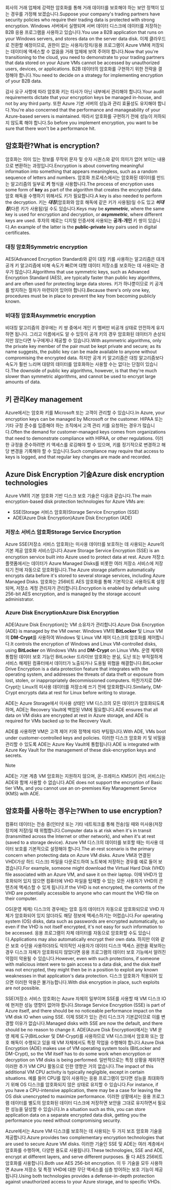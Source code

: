 <span data-ttu-id="8e732-101">회사의 거래 업체에 강력한 암호화를 통해 거래 데이터를 보호해야 하는 보안 정책이 있는 경우를 가정해 보겠습니다.</span><span class="sxs-lookup"><span data-stu-id="8e732-101">Suppose your company's trading partners have security policies who require their trading data is protected with strong encryption.</span></span> <span data-ttu-id="8e732-102">Windows 서버에서 실행되며 서버 데이터 디스크에 데이터를 저장하는 B2B 응용 프로그램을 사용하고 있습니다.</span><span class="sxs-lookup"><span data-stu-id="8e732-102">You use a B2B application that runs on your Windows servers, and stores data on the server data disk.</span></span> <span data-ttu-id="8e732-103">이제 클라우드로 전환할 예정이므로, 권한이 없는 사용자/장치/응용 프로그램이 Azure VM에 저장되는 데이터에 액세스할 수 없음을 거래 업체에 보여 주어야 합니다.</span><span class="sxs-lookup"><span data-stu-id="8e732-103">Now that you're transitioning to the cloud, you need to demonstrate to your trading partners that data stored on your Azure VMs cannot be accessed by unauthorized users, devices, or applications.</span></span> <span data-ttu-id="8e732-104">B2B 데이터의 암호화를 구현하기 위한 전략을 결정해야 합니다.</span><span class="sxs-lookup"><span data-stu-id="8e732-104">You need to decide on a strategy for implementing encryption of your B2B data.</span></span>

<span data-ttu-id="8e732-105">감사 요구 사항에 따라 암호화 키는 타사가 아닌 내부에서 관리해야 합니다.</span><span class="sxs-lookup"><span data-stu-id="8e732-105">Your audit requirements dictate that your encryption keys be managed in-house, and not by any third party.</span></span> <span data-ttu-id="8e732-106">또한 Azure 기본 서버의 성능과 관리 효율성도 유지해야 합니다.</span><span class="sxs-lookup"><span data-stu-id="8e732-106">You're also concerned that the performance and manageability of your Azure-based servers is maintained.</span></span> <span data-ttu-id="8e732-107">따라서 암호화를 구현하기 전에 성능이 저하되지 않도록 해야 합니다.</span><span class="sxs-lookup"><span data-stu-id="8e732-107">So before you implement encryption, you want to be sure that there won't be a performance hit.</span></span>

## <a name="what-is-encryption"></a><span data-ttu-id="8e732-108">암호화란?</span><span class="sxs-lookup"><span data-stu-id="8e732-108">What is encryption?</span></span>

<span data-ttu-id="8e732-109">암호화는 의미 있는 정보를 무작위 문자 및 숫자 시퀀스와 같이 의미가 없어 보이는 내용으로 변환하는 과정입니다.</span><span class="sxs-lookup"><span data-stu-id="8e732-109">Encryption is about converting meaningful information into something that appears meaningless, such as a random sequence of letters and numbers.</span></span> <span data-ttu-id="8e732-110">암호화 프로세스에서는 암호화된 데이터를 만드는 알고리즘의 일부로 **키** 형식을 사용합니다.</span><span class="sxs-lookup"><span data-stu-id="8e732-110">The process of encryption uses some form of **key** as part of the algorithm that creates the encrypted data.</span></span> <span data-ttu-id="8e732-111">암호 해독을 수행하기 위해서도 키가 필요합니다.</span><span class="sxs-lookup"><span data-stu-id="8e732-111">A key is also needed to perform the decryption.</span></span> <span data-ttu-id="8e732-112">키는 **_대칭_**(암호화와 암호 해독에 같은 키가 사용됨)일 수도 있고 **_비대칭_**(다른 키가 사용됨)일 수도 있습니다.</span><span class="sxs-lookup"><span data-stu-id="8e732-112">Keys may be **_symmetric_**, where the same key is used for encryption and decryption, or **_asymmetric_**, where different keys are used.</span></span> <span data-ttu-id="8e732-113">후자의 예로는 디지털 인증서에 사용되는 **공개-개인** 키 쌍이 있습니다.</span><span class="sxs-lookup"><span data-stu-id="8e732-113">An example of the latter is the **public-private** key pairs used in digital certificates.</span></span>

### <a name="symmetric-encryption"></a><span data-ttu-id="8e732-114">대칭 암호화</span><span class="sxs-lookup"><span data-stu-id="8e732-114">Symmetric encryption</span></span>

<span data-ttu-id="8e732-115">AES(Advanced Encryption Standard)와 같이 대칭 키를 사용하는 알고리즘은 대개 공개 키 알고리즘에 비해 속도가 빠르며 대형 데이터 저장소를 보호하는 데 사용되는 경우가 많습니다.</span><span class="sxs-lookup"><span data-stu-id="8e732-115">Algorithms that use symmetric keys, such as Advanced Encryption Standard (AES), are typically faster than public key algorithms, and are often used for protecting large data stores.</span></span> <span data-ttu-id="8e732-116">키가 하나뿐이므로 키 공개를 방지하는 절차가 마련되어 있어야 합니다.</span><span class="sxs-lookup"><span data-stu-id="8e732-116">Because there's only one key, procedures must be in place to prevent the key from becoming publicly known.</span></span>

### <a name="asymmetric-encryption"></a><span data-ttu-id="8e732-117">비대칭 암호화</span><span class="sxs-lookup"><span data-stu-id="8e732-117">Asymmetric encryption</span></span>

<span data-ttu-id="8e732-118">비대칭 알고리즘의 경우에는 키 쌍 중에서 개인 키 멤버만 비공개 상태로 안전하게 유지하면 됩니다. 그리고 이름에서도 알 수 있듯이 공개 키의 경우 암호화된 데이터가 손상되지만 않는다면 누구에게나 제공할 수 있습니다.</span><span class="sxs-lookup"><span data-stu-id="8e732-118">With asymmetric algorithms, only the private key member of the pair must be kept private and secure; as its name suggests, the public key can be made available to anyone without compromising the encrypted data.</span></span> <span data-ttu-id="8e732-119">하지만 공개 키 알고리즘은 대칭 알고리즘보다 속도가 훨씬 느리며 대량의 데이터를 암호화하는 사용할 수는 없다는 단점이 있습니다.</span><span class="sxs-lookup"><span data-stu-id="8e732-119">The downside of public key algorithms, however, is that they're much slower than symmetric algorithms, and cannot be used to encrypt large amounts of data.</span></span>

## <a name="key-management"></a><span data-ttu-id="8e732-120">키 관리</span><span class="sxs-lookup"><span data-stu-id="8e732-120">Key management</span></span>

<span data-ttu-id="8e732-121">Azure에서는 암호화 키를 Microsoft 또는 고객이 관리할 수 있습니다.</span><span class="sxs-lookup"><span data-stu-id="8e732-121">In Azure, your encryption keys can be managed by Microsoft or the customer.</span></span> <span data-ttu-id="8e732-122">HIPAA 또는 기타 규정 준수를 입증해야 하는 조직에서 고객 관리 키를 요청하는 경우가 많습니다.</span><span class="sxs-lookup"><span data-stu-id="8e732-122">Often the demand for customer-managed keys comes from organizations that need to demonstrate compliance with HIPAA, or other regulations.</span></span> <span data-ttu-id="8e732-123">이러한 규정을 준수하려면 키 액세스를 로깅해야 할 수 있으며, 키를 정기적으로 변경하고 해당 변경을 기록해야 할 수 있습니다.</span><span class="sxs-lookup"><span data-stu-id="8e732-123">Such compliance may require that access to keys is logged, and that regular key changes are made and recorded.</span></span>

## <a name="azure-disk-encryption-technologies"></a><span data-ttu-id="8e732-124">Azure Disk Encryption 기술</span><span class="sxs-lookup"><span data-stu-id="8e732-124">Azure disk encryption technologies</span></span>

<span data-ttu-id="8e732-125">Azure VM의 기본 암호화 기반 디스크 보호 기술은 다음과 같습니다.</span><span class="sxs-lookup"><span data-stu-id="8e732-125">The main encryption-based disk protection technologies for Azure VMs are:</span></span>

- <span data-ttu-id="8e732-126">SSE(Storage 서비스 암호화)</span><span class="sxs-lookup"><span data-stu-id="8e732-126">Storage Service Encryption (SSE)</span></span>
- <span data-ttu-id="8e732-127">ADE(Azure Disk Encryption)</span><span class="sxs-lookup"><span data-stu-id="8e732-127">Azure Disk Encryption (ADE)</span></span>

### <a name="storage-service-encryption"></a><span data-ttu-id="8e732-128">저장소 서비스 암호화</span><span class="sxs-lookup"><span data-stu-id="8e732-128">Storage Service Encryption</span></span>

<span data-ttu-id="8e732-129">Azure SSE(저장소 서비스 암호화)는 미사용 데이터를 보호하는 데 사용되는 Azure의 기본 제공 암호화 서비스입니다.</span><span class="sxs-lookup"><span data-stu-id="8e732-129">Azure Storage Service Encryption (SSE) is an encryption service built into Azure used to protect data at rest.</span></span> <span data-ttu-id="8e732-130">Azure 저장소 플랫폼에서는 데이터가 Azure Managed Disks를 비롯한 여러 저장소 서비스에 저장되기 전에 자동으로 암호화됩니다.</span><span class="sxs-lookup"><span data-stu-id="8e732-130">The Azure storage platform automatically encrypts data before it's stored to several storage services, including Azure Managed Disks.</span></span> <span data-ttu-id="8e732-131">암호화는 256비트 AES 암호화를 통해 기본적으로 사용하도록 설정되며, 저장소 계정 관리자가 관리합니다.</span><span class="sxs-lookup"><span data-stu-id="8e732-131">Encryption is enabled by default using 256-bit AES encryption, and is managed by the storage account administrator.</span></span>

### <a name="azure-disk-encryption"></a><span data-ttu-id="8e732-132">Azure Disk Encryption</span><span class="sxs-lookup"><span data-stu-id="8e732-132">Azure Disk Encryption</span></span>

<span data-ttu-id="8e732-133">ADE(Azure Disk Encryption)는 VM 소유자가 관리합니다.</span><span class="sxs-lookup"><span data-stu-id="8e732-133">Azure Disk Encryption (ADE) is managed by the VM owner.</span></span> <span data-ttu-id="8e732-134">Windows VM의 **BitLocker** 및 Linux VM의 **DM-Crypt**를 사용하여 Windows 및 Linux VM 제어 디스크의 암호화를 제어합니다.</span><span class="sxs-lookup"><span data-stu-id="8e732-134">It controls the encryption of Windows and Linux VM-controlled disks, using **BitLocker** on Windows VMs and **DM-Crypt** on Linux VMs.</span></span> <span data-ttu-id="8e732-135">운영 체제와 통합된 데이터 보호 기능인 BitLocker 드라이브 암호화는 분실, 도난 또는 부적절하게 서비스 해제된 컴퓨터에서 데이터가 노출되거나 도용될 위협을 해결합니다.</span><span class="sxs-lookup"><span data-stu-id="8e732-135">BitLocker Drive Encryption is a data protection feature that integrates with the operating system, and addresses the threats of data theft or exposure from lost, stolen, or inappropriately decommissioned computers.</span></span> <span data-ttu-id="8e732-136">마찬가지로 DM-Crypt는 Linux의 미사용 데이터를 저장소에 쓰기 전에 암호화합니다.</span><span class="sxs-lookup"><span data-stu-id="8e732-136">Similarly, DM-Crypt encrypts data at rest for Linux before writing to storage.</span></span>

<span data-ttu-id="8e732-137">ADE는 Azure Storage에서 미사용 상태인 VM 디스크의 모든 데이터가 암호화되도록 하며, ADE는 Recovery Vault에 백업된 VM에 필요합니다.</span><span class="sxs-lookup"><span data-stu-id="8e732-137">ADE ensures that all data on VM disks are encrypted at rest in Azure storage, and ADE is required for VMs backed up to the Recovery Vault.</span></span>

<span data-ttu-id="8e732-138">ADE를 사용하면 VM은 고객 제어 키와 정책에 따라 부팅됩니다.</span><span class="sxs-lookup"><span data-stu-id="8e732-138">With ADE, VMs boot under customer-controlled keys and policies.</span></span> <span data-ttu-id="8e732-139">이러한 디스크 암호화 키 및 비밀을 관리할 수 있도록 ADE는 Azure Key Vault에 통합됩니다.</span><span class="sxs-lookup"><span data-stu-id="8e732-139">ADE is integrated with Azure Key Vault for the management of these disk-encryption keys and secrets.</span></span>

> [!NOTE] 
> <span data-ttu-id="8e732-140">ADE는 기본 계층 VM 암호화는 지원하지 않으며, 온-프레미스 KMS(키 관리 서비스)는 ADE와 함께 사용할 수 없습니다.</span><span class="sxs-lookup"><span data-stu-id="8e732-140">ADE does not support the encryption of Basic tier VMs, and you cannot use an on-premises Key Management Service (KMS) with ADE.</span></span>

## <a name="when-to-use-encryption"></a><span data-ttu-id="8e732-141">암호화를 사용하는 경우는?</span><span class="sxs-lookup"><span data-stu-id="8e732-141">When to use encryption?</span></span>

<span data-ttu-id="8e732-142">컴퓨터 데이터는 전송 중(인터넷 또는 기타 네트워크를 통해 전송)일 때와 미사용(저장 장치에 저장)일 때 위험합니다.</span><span class="sxs-lookup"><span data-stu-id="8e732-142">Computer data is at risk when it's in transit (transmitted across the Internet or other network), and when it's at rest (saved to a storage device).</span></span> <span data-ttu-id="8e732-143">Azure VM 디스크의 데이터를 보호할 때는 미사용 데이터 보호를 기본적으로 설정해야 합니다.</span><span class="sxs-lookup"><span data-stu-id="8e732-143">The at-rest scenario is the primary concern when protecting data on Azure VM disks.</span></span> <span data-ttu-id="8e732-144">Azure VM과 연결된 VHD(가상 하드 디스크) 파일을 다운로드하여 노트북에 저장하는 경우를 예로 들어 보겠습니다.</span><span class="sxs-lookup"><span data-stu-id="8e732-144">For example, someone might download the Virtual Hard Disk (VHD) file associated with an Azure VM, and save it on their laptop.</span></span> <span data-ttu-id="8e732-145">이때 VHD가 암호화되어 있지 않으면 컴퓨터에 VHD 파일을 탑재할 수 있는 모든 사용자가 VHD의 콘텐츠에 액세스할 수 있게 됩니다.</span><span class="sxs-lookup"><span data-stu-id="8e732-145">If the VHD is not encrypted, the contents of the VHD are potentially accessible to anyone who can mount the VHD file on their computer.</span></span>

<span data-ttu-id="8e732-146">OS(운영 체제) 디스크의 경우에는 암호 등의 데이터가 자동으로 암호화되므로 VHD 자체가 암호화되어 있지 않더라도 해당 정보에 액세스하기는 어렵습니다.</span><span class="sxs-lookup"><span data-stu-id="8e732-146">For operating system (OS) disks, data such as passwords are encrypted automatically, so even if the VHD is not itself encrypted, it's not easy for such information to be accessed.</span></span> <span data-ttu-id="8e732-147">응용 프로그램이 자체 데이터를 자동으로 암호화할 수도 있습니다.</span><span class="sxs-lookup"><span data-stu-id="8e732-147">Applications may also automatically encrypt their own data.</span></span> <span data-ttu-id="8e732-148">하지만 이와 같은 보호 수단을 사용하더라도 악의적인 사용자가 데이터 디스크 액세스 권한을 확보하는 경우 디스크 자체가 암호화되지 않았다면 응용 프로그램의 데이터 보호 기능에서 알려진 약점이 악용될 수 있습니다.</span><span class="sxs-lookup"><span data-stu-id="8e732-148">However, even with such protections, if someone with malicious intent were to gain access to a data disk, and the disk itself was not encrypted, they might then be in a position to exploit any known weaknesses in that application's data protection.</span></span> <span data-ttu-id="8e732-149">디스크 암호화가 적용되어 있으면 이러한 악용은 불가능합니다.</span><span class="sxs-lookup"><span data-stu-id="8e732-149">With disk encryption in place, such exploits are not possible.</span></span>

<span data-ttu-id="8e732-150">SSE(저장소 서비스 암호화)는 Azure 자체의 일부이며 SSE를 사용할 때 VM 디스크 IO에 현저한 성능 영향이 없어야 합니다.</span><span class="sxs-lookup"><span data-stu-id="8e732-150">Storage Service Encryption (SSE) is part of Azure itself, and there should be no noticeable performance impact on the VM disk IO when using SSE.</span></span> <span data-ttu-id="8e732-151">이제 SSE가 있는 관리 디스크가 기본값이므로 이를 변경할 이유가 없습니다.</span><span class="sxs-lookup"><span data-stu-id="8e732-151">Managed disks with SSE are now the default, and there should be no reason to change it.</span></span> <span data-ttu-id="8e732-152">ADE(Azure Disk Encryption)에서는 VM 운영 체제 도구(BitLocker 및 DM-Crypt)를 사용하므로 VM 디스크에서 암호화 또는 암호 해독이 수행되고 있을 때 VM 자체에서도 특정 작업을 수행해야 합니다.</span><span class="sxs-lookup"><span data-stu-id="8e732-152">Azure Disk Encryption (ADE) makes use of VM operating system tools (BitLocker and DM-Crypt), so the VM itself has to do some work when encryption or decryption on VM disks is being performed.</span></span> <span data-ttu-id="8e732-153">일반적으로는 특정 상황을 제외하면 이러한 추가 VM CPU 활동으로 인한 영향은 거의 없습니다.</span><span class="sxs-lookup"><span data-stu-id="8e732-153">The impact of this additional VM CPU activity is typically negligible, except in certain situations.</span></span> <span data-ttu-id="8e732-154">예를 들어 CPU를 많이 사용하는 응용 프로그램이 있다면 성능을 최대화하기 위해 OS 디스크를 암호화되지 않은 상태로 유지할 수 있습니다.</span><span class="sxs-lookup"><span data-stu-id="8e732-154">For instance, if you have a CPU-intensive application, there may be a case for leaving the OS disk unencrypted to maximize performance.</span></span> <span data-ttu-id="8e732-155">이러한 상황에서는 응용 프로그램 데이터를 별도의 암호화된 데이터 디스크에 저장하면 보안을 그대로 유지하면서 필요한 성능을 달성할 수 있습니다.</span><span class="sxs-lookup"><span data-stu-id="8e732-155">In a situation such as this, you can store application data on a separate encrypted data disk, getting you the performance you need without compromising security.</span></span>

<span data-ttu-id="8e732-156">Azure에서는 Azure VM 디스크를 보호하는 데 사용되는 두 가지 보조 암호화 기술을 제공합니다.</span><span class="sxs-lookup"><span data-stu-id="8e732-156">Azure provides two complementary encryption technologies that are used to secure Azure VM disks.</span></span> <span data-ttu-id="8e732-157">이러한 기술인 SSE 및 ADE는 여러 계층에서 암호화를 수행하며, 다양한 용도로 사용됩니다.</span><span class="sxs-lookup"><span data-stu-id="8e732-157">These technologies, SSE and ADE, encrypt at different layers, and serve different purposes.</span></span> <span data-ttu-id="8e732-158">둘 다 AES 256비트 암호화를 사용합니다.</span><span class="sxs-lookup"><span data-stu-id="8e732-158">Both use AES 256-bit encryption.</span></span> <span data-ttu-id="8e732-159">이 두 기술을 모두 사용하면 Azure 저장소 및 특정 VHD에 대한 무단 액세스를 심층 방어하는 보호 기능이 제공됩니다.</span><span class="sxs-lookup"><span data-stu-id="8e732-159">Using both technologies provides a defense-in-depth protection against unauthorized access to your Azure storage, and to specific VHDs.</span></span>

